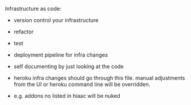 Infrastructure as code:
- version control your infrastructure
- refactor 
- test
- deployment pipeline for infra changes
- self documenting by just looking at the code

- heroku infra changes should go through this file. manual adjustments from the UI or heroku command line will be overridden.
- e.g. addons no listed in hiaac will be nuked
